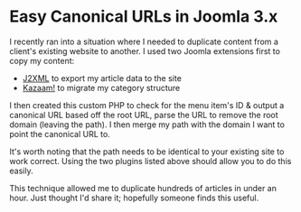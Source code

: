 # Easy Canonical URLs in Joomla 3.x

I recently ran into a situation where I needed to duplicate content from a client's existing website to another. I used two Joomla extensions first to copy my content:

* [J2XML](https://extensions.joomla.org/extension/j2xml/) to export my article data to the site
* [Kazaam!](https://www.php-web-design.com/Joomla-Components/kazaam.html) to migrate my category structure

I then created this custom PHP to check for the menu item's ID & output a canonical URL based off the root URL, parse the URL to remove the root domain (leaving the path). I then merge my path with the domain I want to point the canonical URL to.

It's worth noting that the path needs to be identical to your existing site to work correct. Using the two plugins listed above should allow you to do this easily.

This technique allowed me to duplicate hundreds of articles in under an hour. Just thought I'd share it; hopefully someone finds this useful.